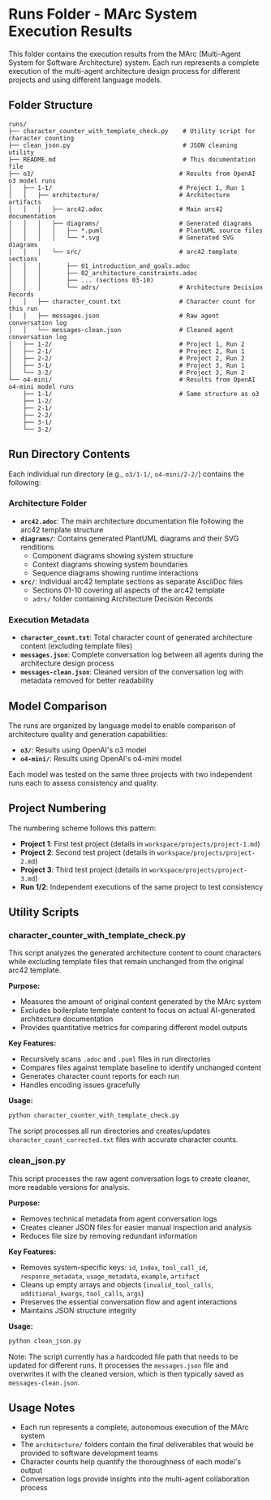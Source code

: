 # Runs Folder - MArc System Execution Results

This folder contains the execution results from the MArc (Multi-Agent System for Software Architecture) system. Each run represents a complete execution of the multi-agent architecture design process for different projects and using different language models.

## Folder Structure

```
runs/
├── character_counter_with_template_check.py    # Utility script for character counting
├── clean_json.py                               # JSON cleaning utility
├── README.md                                   # This documentation file
├── o3/                                        # Results from OpenAI o3 model runs
│   ├── 1-1/                                   # Project 1, Run 1
│   │   ├── architecture/                      # Architecture artifacts
│   │   │   ├── arc42.adoc                     # Main arc42 documentation
│   │   │   ├── diagrams/                      # Generated diagrams
│   │   │   │   ├── *.puml                     # PlantUML source files
│   │   │   │   └── *.svg                      # Generated SVG diagrams
│   │   │   └── src/                           # arc42 template sections
│   │   │       ├── 01_introduction_and_goals.adoc
│   │   │       ├── 02_architecture_constraints.adoc
│   │   │       ├── ... (sections 03-10)
│   │   │       └── adrs/                      # Architecture Decision Records
│   │   ├── character_count.txt                # Character count for this run
│   │   ├── messages.json                      # Raw agent conversation log
│   │   └── messages-clean.json                # Cleaned agent conversation log
│   ├── 1-2/                                   # Project 1, Run 2
│   ├── 2-1/                                   # Project 2, Run 1
│   ├── 2-2/                                   # Project 2, Run 2
│   ├── 3-1/                                   # Project 3, Run 1
│   └── 3-2/                                   # Project 3, Run 2
└── o4-mini/                                   # Results from OpenAI o4-mini model runs
    ├── 1-1/                                   # Same structure as o3
    ├── 1-2/
    ├── 2-1/
    ├── 2-2/
    ├── 3-1/
    └── 3-2/
```

## Run Directory Contents

Each individual run directory (e.g., `o3/1-1/`, `o4-mini/2-2/`) contains the following:

### Architecture Folder
- **`arc42.adoc`**: The main architecture documentation file following the arc42 template structure
- **`diagrams/`**: Contains generated PlantUML diagrams and their SVG renditions
  - Component diagrams showing system structure
  - Context diagrams showing system boundaries
  - Sequence diagrams showing runtime interactions
- **`src/`**: Individual arc42 template sections as separate AsciiDoc files
  - Sections 01-10 covering all aspects of the arc42 template
  - `adrs/` folder containing Architecture Decision Records

### Execution Metadata
- **`character_count.txt`**: Total character count of generated architecture content (excluding template files)
- **`messages.json`**: Complete conversation log between all agents during the architecture design process
- **`messages-clean.json`**: Cleaned version of the conversation log with metadata removed for better readability

## Model Comparison

The runs are organized by language model to enable comparison of architecture quality and generation capabilities:

- **`o3/`**: Results using OpenAI's o3 model
- **`o4-mini/`**: Results using OpenAI's o4-mini model

Each model was tested on the same three projects with two independent runs each to assess consistency and quality.

## Project Numbering

The numbering scheme follows this pattern:
- **Project 1**: First test project (details in `workspace/projects/project-1.md`)
- **Project 2**: Second test project (details in `workspace/projects/project-2.md`)
- **Project 3**: Third test project (details in `workspace/projects/project-3.md`)
- **Run 1/2**: Independent executions of the same project to test consistency

## Utility Scripts

### character_counter_with_template_check.py

This script analyzes the generated architecture content to count characters while excluding template files that remain unchanged from the original arc42 template.

**Purpose:**
- Measures the amount of original content generated by the MArc system
- Excludes boilerplate template content to focus on actual AI-generated architecture documentation
- Provides quantitative metrics for comparing different model outputs

**Key Features:**
- Recursively scans `.adoc` and `.puml` files in run directories
- Compares files against template baseline to identify unchanged content
- Generates character count reports for each run
- Handles encoding issues gracefully

**Usage:**
```python
python character_counter_with_template_check.py
```

The script processes all run directories and creates/updates `character_count_corrected.txt` files with accurate character counts.

### clean_json.py

This script processes the raw agent conversation logs to create cleaner, more readable versions for analysis.

**Purpose:**
- Removes technical metadata from agent conversation logs
- Creates cleaner JSON files for easier manual inspection and analysis
- Reduces file size by removing redundant information

**Key Features:**
- Removes system-specific keys: `id`, `index`, `tool_call_id`, `response_metadata`, `usage_metadata`, `example`, `artifact`
- Cleans up empty arrays and objects (`invalid_tool_calls`, `additional_kwargs`, `tool_calls`, `args`)
- Preserves the essential conversation flow and agent interactions
- Maintains JSON structure integrity

**Usage:**
```python
python clean_json.py
```

Note: The script currently has a hardcoded file path that needs to be updated for different runs. It processes the `messages.json` file and overwrites it with the cleaned version, which is then typically saved as `messages-clean.json`.

## Usage Notes

- Each run represents a complete, autonomous execution of the MArc system
- The `architecture/` folders contain the final deliverables that would be provided to software development teams
- Character counts help quantify the thoroughness of each model's output
- Conversation logs provide insights into the multi-agent collaboration process